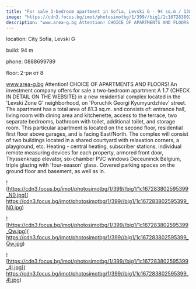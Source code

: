 ```yaml
---
title: "For sale 3-bedroom apartment in Sofia, Levski G - 94 sq.m / 138000 EUR :: imot.bg Ad"
image: "https://cdn3.focus.bg/imot/photosimotbg/1/399//big1/1c167283802595399_ob.jpg"
description: "www.area-g.bg Attention! CHOICE OF APARTMENTS AND FLOORS! An investment company offers for sale a two-bedroom apartment A 1.7 (CHECK IN DETAIL ON THE WEBSITE) in a new residential complex located in the 'Levski Zone G' neighborhood, on 'Poruchik Georgi Kyumyurdzhiev' street. The apartment has a total area of 81.3 sq.m. and consists of: entrance hall, living room with dining area and kitchenette, access to the terrace, two separate bedrooms, bathroom with toilet, additional toilet, and storage room. This particular apartment is located on the second floor, residential first floor above garages, and is facing East/North. The complex will consist of two buildings located in a shared courtyard with relaxation corners, a playground, etc. Heating - central heating, subscriber stations, individual remote measuring devices for each property, armored front door, Thyssenkrupp elevator, six-chamber PVC windows Deceuninck Belgium, triple glazing with 'four-season' glass. Covered parking spaces on the ground floor and basement, as well as in."
---
```


location: City Sofia, Levski G

build: 94 m

phone: 0888699789

floor: 2-ри от 8

www.area-g.bg Attention! CHOICE OF APARTMENTS AND FLOORS! An investment company offers for sale a two-bedroom apartment A 1.7 (CHECK IN DETAIL ON THE WEBSITE) in a new residential complex located in the 'Levski Zone G' neighborhood, on 'Poruchik Georgi Kyumyurdzhiev' street. The apartment has a total area of 81.3 sq.m. and consists of: entrance hall, living room with dining area and kitchenette, access to the terrace, two separate bedrooms, bathroom with toilet, additional toilet, and storage room. This particular apartment is located on the second floor, residential first floor above garages, and is facing East/North. The complex will consist of two buildings located in a shared courtyard with relaxation corners, a playground, etc. Heating - central heating, subscriber stations, individual remote measuring devices for each property, armored front door, Thyssenkrupp elevator, six-chamber PVC windows Deceuninck Belgium, triple glazing with 'four-season' glass. Covered parking spaces on the ground floor and basement, as well as in.


![https://cdn3.focus.bg/imot/photosimotbg/1/399//big1/1c167283802595399_N0.jpg]( https://cdn3.focus.bg/imot/photosimotbg/1/399//big1/1c167283802595399_N0.jpg)


![https://cdn3.focus.bg/imot/photosimotbg/1/399//big1/1c167283802595399_Qw.jpg]( https://cdn3.focus.bg/imot/photosimotbg/1/399//big1/1c167283802595399_Qw.jpg)


![https://cdn3.focus.bg/imot/photosimotbg/1/399//big1/1c167283802595399_4l.jpg]( https://cdn3.focus.bg/imot/photosimotbg/1/399//big1/1c167283802595399_4l.jpg)



